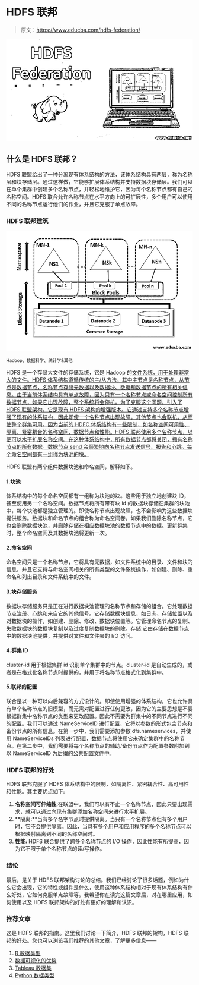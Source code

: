 # HDFS 联邦

> 原文：<https://www.educba.com/hdfs-federation/>

![HDFS Federation](img/00ba898d1e1cde48b115a48e4485bc21.png)



## 什么是 HDFS 联邦？

HDFS 联盟给出了一种分离现有体系结构的方法，该体系结构具有两层，称为名称层和块存储层。通过这样做，它能够扩展体系结构并支持数据块存储层。我们可以在单个集群中创建多个名称节点，并轻松地维护它，因为每个名称节点都有自己的名称空间。HDFS 联合允许名称节点在水平方向上的可扩展性，多个用户可以使用不同的名称节点运行他们的作业，并且它克服了单点故障。

### HDFS 联邦建筑

![HDFS Federation Architecture ](img/c58022cbef07fa1f3ea3868f59a462c4.png)



<small>Hadoop、数据科学、统计学&其他</small>

HDFS 是一个存储大文件的存储系统，它是 Hadoop 的[文件系统，用于处理非常大的文件。HDFS 体系结构遵循传统的主/从方法，其中主节点是名称节点，从节点是数据节点，名称节点存储元数据以及数据块、数据和数据节点的所有相关信息。由于当前体系结构具有单点故障，因为只有一个名称节点或命名空间控制所有数据节点，如果它出现故障，整个系统将会停机。为了克服这个问题，引入了 HDFS 联盟架构，它是现有 HDFS 架构的增强版本。它通过支持多个名称节点增强了现有的体系结构，因此即使一个名称节点出现故障，其他节点也会联机，从而使整个群集可用。因为当前的 HDFC 体系结构有一些限制，如名称空间可用性、隔离、紧密耦合的名称空间、数据节点和性能。HDFS 联邦使用多个名称节点，以便可以水平扩展名称空间。在这种体系结构中，所有数据节点都将关闭，拥有名称节点的所有数据。数据节点 send 会频繁地向名称节点发送信号、报告和心跳。每个命名空间都有一组称为块池的块。](https://www.educba.com/what-is-hadoop/)

HDFS 联盟有两个组件数据块池和命名空间，解释如下。

#### 1.块池

体系结构中的每个命名空间都有一组称为块池的块。这些用于独立地创建块 ID，甚至使用另一个名称空间。数据节点将所有带有块 id 的数据块存储在集群的块池中，每个块池都是独立管理的。即使名称节点出现故障，也不会影响为这些数据块提供服务。数据块和命名节点的组合称为命名空间卷。如果我们删除名称节点，它也会删除数据块池，并删除存储在相应数据块池的数据节点中的数据。更新群集时，整个命名空间及其数据块池将更新一次。

#### 2.命名空间

命名空间只是一个名称节点，它将具有元数据，如文件系统中的目录、文件和块的信息，并且它支持与命名空间相关的所有类型的文件系统操作，如创建、删除、重命名和列出目录和文件系统中的文件。

#### 3.块存储服务

数据块存储服务只是正在进行数据块池管理的名称节点和存储的组合。它处理数据节点注册、心跳和来自它的其他信号。它存储数据块信息，如日志、存储位置以及对数据块的操作，如创建、删除、修改、数据块位置等。它管理命名节点的复制、失败数据块的数据块复制以及过度复制数据块的删除。存储:它由存储在数据节点中的数据块池提供，并提供对文件和文件夹的 I/O 访问。

#### 4.群集 ID

cluster-id 用于根据集群 id 识别单个集群中的节点。cluster-id 是自动生成的，或者是在格式化名称节点时提供的，并用于将名称节点格式化到集群中。

#### 5.联邦的配置

联合是以一种可以向后兼容的方式设计的。即使使用增强的体系结构，它也允许具有单个名称节点的旧模型，而无需对配置进行任何更改，因为它的主要思想是不要根据群集中名称节点的类型来更改配置。因此不需要为群集中的不同节点进行不同的配置。我们可以通过 NameServiceID 进行配置，它将以参数的形式包含节点和备份节点的所有信息。在第一步中，我们需要添加参数 dfs.nameservices，并使用 NameServiceIDs 列表进行配置，数据节点将使用它来确定集群中的名称节点。在第二步中，我们需要将每个名称节点的辅助/备份节点作为配置参数附加到以 NameServiceID 为后缀的公共配置文件中。

### HDFS 联邦的好处

HDFS 联邦克服了 HDFS 体系结构中的限制，如隔离性、紧密耦合性、高可用性和性能。其主要优点如下:

1.  **名称空间可伸缩性**:在联盟中，我们可以有不止一个名称节点，因此只要出现需求，就可以通过向现有集群添加名称空间来进行水平扩展。
2.  **隔离:**当有多个名字节点时提供隔离。当只有一个名称节点但有多个用户时，它不会提供隔离。因此，当具有多个用户和应用程序的多个名称节点可以根据映射隔离到不同的名称空间时。
3.  **性能:** HDFS 联合提供了跨多个名称节点的 I/O 操作，因此性能有所提高，因为它不限于单个名称节点的读/写操作。

### 结论

最后，是关于 HDFS 联邦架构讨论的总结。我们已经讨论了很多话题，例如为什么它会出现，它的特性或组件是什么，使用这种体系结构相对于现有体系结构有什么好处，它如何克服单点故障等。我希望你在读完这篇文章后，对在哪里应用，如何使用以及 HDFS 联邦架构的好处有更好的理解和认识。

### 推荐文章

这是 HDFS 联邦的指南。这里我们讨论一下简介，HDFS 联邦的架构，HDFS 联邦的好处。您也可以浏览我们推荐的其他文章，了解更多信息——

1.  [R 数据类型](https://www.educba.com/r-data-types/)
2.  [数据可视化的优势](https://www.educba.com/benefits-of-data-visualization/)
3.  [Tableau 数据集](https://www.educba.com/tableau-data-sets/)
4.  [Python 数据类型](https://www.educba.com/python-data-types/)





